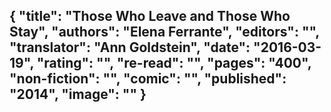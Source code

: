 {
 "title": "Those Who Leave and Those Who Stay",
 "authors": "Elena Ferrante",
 "editors": "",
 "translator": "Ann Goldstein",
 "date": "2016-03-19",
 "rating": "",
 "re-read": "",
 "pages": "400",
 "non-fiction": "",
 "comic": "",
 "published": "2014",
 "image": ""
}
---

